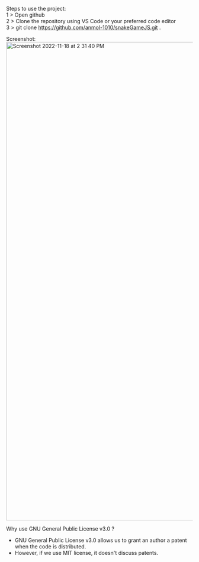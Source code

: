 Steps to use the project:  
1 > Open github  
2 > Clone the repository using VS Code or your preferred code editor  
3 > git clone https://github.com/anmol-1010/snakeGameJS.git .

Screenshot:
<img width="1291" alt="Screenshot 2022-11-18 at 2 31 40 PM" src="https://user-images.githubusercontent.com/113557799/202787456-c4f046f0-7e3e-4949-8994-279670348404.png">

Why use GNU General Public License v3.0 ?

- GNU General Public License v3.0 allows us to grant an author a patent when the code is distributed.
- However, if we use MIT license, it doesn't discuss patents.
